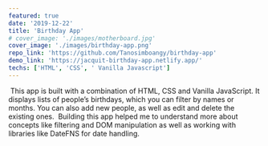 ```yaml
---
featured: true
date: '2019-12-22'
title: 'Birthday App'
# cover_image: './images/motherboard.jpg'
cover_image: './images/birthday-app.png'
repo_link: 'https://github.com/Tanosimboangy/birthday-app'
demo_link: 'https://jacquit-birthday-app.netlify.app/'
techs: ['HTML', 'CSS', ' Vanilla Javascript']
---
```


​
This app is built with a combination of HTML, CSS and Vanilla JavaScript. It displays lists of people’s birthdays, which you can filter by names or months. You can also add new people, as well as edit and delete the existing ones.
​
Building this app helped me to understand more about concepts like filtering and DOM manipulation as well as working with libraries like DateFNS for date handling.
​
